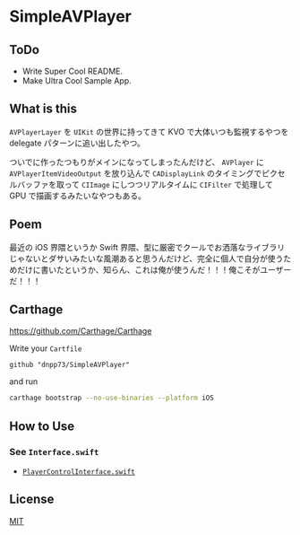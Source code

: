 SimpleAVPlayer
===========


## ToDo

- Write Super Cool README.
- Make Ultra Cool Sample App.


## What is this

`AVPlayerLayer` を `UIKit` の世界に持ってきて KVO で大体いつも監視するやつを delegate パターンに追い出したやつ。

ついでに作ったつもりがメインになってしまったんだけど、 `AVPlayer` に `AVPlayerItemVideoOutput` を放り込んで `CADisplayLink` のタイミングでピクセルバッファを取って `CIImage` にしつつリアルタイムに `CIFilter` で処理して GPU で描画するみたいなやつもある。


## Poem

最近の iOS 界隈というか Swift 界隈、型に厳密でクールでお洒落なライブラリじゃないとダサいみたいな風潮あると思うんだけど、完全に個人で自分が使うためだけに書いたというか、知らん、これは俺が使うんだ！！！俺こそがユーザーだ！！！


## Carthage

https://github.com/Carthage/Carthage

Write your `Cartfile`

```
github "dnpp73/SimpleAVPlayer"
```

and run

```sh
carthage bootstrap --no-use-binaries --platform iOS
```


## How to Use

### See `Interface.swift`

- [`PlayerControlInterface.swift`](/SimpleAVPlayer/PlayerControlInterface.swift)


## License

[MIT](/LICENSE)
